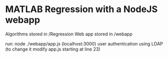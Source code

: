 # MATLAB Regression with a NodeJS webapp

Algorithms stored in /Regression
Web app stored in /webapp

run: node ./webapp/app.js (localhost:3000)
user authentication using LDAP (to change it modify app.js starting at line 23)
